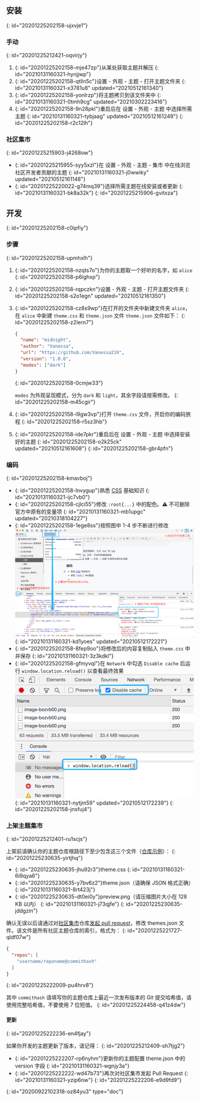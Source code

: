 ## 安装
{: id="20201225202158-ujxvje1"}

### 手动
{: id="20201225212421-oqvirjy"}

1. {: id="20201225202158-mje47zp"}从某处获取主题并解压
   {: id="20210131160321-hynjjwp"}
2. {: id="20201225202158-qtlln5c"}<kbd>设置</kbd> - <kbd>外观</kbd> - <kbd>主题</kbd> - <kbd>打开主题文件夹</kbd>
   {: id="20210131160321-x3781u8" updated="20210512161340"}
3. {: id="20201225202158-yonlrzp"}将主题拷贝到该文件夹中
   {: id="20210131160321-0tmh9cg" updated="20210302223416"}
4. {: id="20201225202158-9n28pkl"}重启后在 <kbd>设置</kbd> - <kbd>外观</kbd> - <kbd>主题</kbd> 中选择所需主题
   {: id="20210131160321-tybjaag" updated="20210512161249"}
{: id="20201225202158-r2c12lh"}

### 社区集市
{: id="20201225215903-j4268ow"}

* {: id="20201225215955-syy5xzl"}在 <kbd>设置</kbd> - <kbd>外观</kbd> - <kbd>主题</kbd> - <kbd>集市</kbd> 中在线浏览社区开发者贡献的主题
  {: id="20210131160321-j0wwiky" updated="20210512161148"}
* {: id="20201225220022-g74mq39"}选择所需主题在线安装或者更新
  {: id="20210131160321-bk8a32k"}
{: id="20201225215906-gvitxza"}

## 开发
{: id="20201225202158-c0ipfiy"}

### 步骤
{: id="20201225202158-upmhxlh"}

1. {: id="20201225202158-nzqts7o"}为你的主题取一个好听的名字，如 `alice`
   {: id="20201225202158-p6ighxp"}
2. {: id="20201225202158-rqpczkn"}<kbd>设置</kbd> - <kbd>外观</kbd> - <kbd>主题</kbd> - <kbd>打开主题文件夹</kbd>
   {: id="20201225202158-s2o1egn" updated="20210512161350"}
3. {: id="20201225202158-cz8s9wp"}在打开的文件夹中新建文件夹 `alice`，在 `alice` 中新建 `theme.css` 和 `theme.json` 文件 `theme.json` 文件如下：
   {: id="20201225202158-z2lern7"}

   ```json
   {
     "name": "midnight",
     "author": "Vanessa",
     "url": "https://github.com/Vanessa219",
     "version": "1.0.0",
     "modes": ["dark"]
   }
   ```
   {: id="20201225202158-0cmjw33"}

   `modes` 为外观呈现模式，分为 `dark` 和 `light`，其余字段请按需修改。
   {: id="20201225202158-m45cgir"}
4. {: id="20201225202158-i9gw3vp"}打开 `theme.css` 文件，开启你的编码旅程
   {: id="20201225202158-r5sz3hb"}
5. {: id="20201225202158-ide7pkr"}重启后在 <kbd>设置</kbd> - <kbd>外观</kbd> - <kbd>主题</kbd> 中选择安装好的主题
   {: id="20201225202158-o2k25ck" updated="20210512161608"}
{: id="20201225202158-gbr4pfn"}

### 编码
{: id="20201225202158-kmavboj"}

* {: id="20201225202158-lnvygup"}熟悉 [CSS](https://developer.mozilla.org/zh-CN/docs/Web/CSS) 基础知识
  {: id="20210131160321-ijc7vb0"}
* {: id="20201225202158-cjlci55"}修改 `:root{...}` 中的配色。⚠️ 不可删除官方中原有的变量项
  {: id="20210131160321-mb1upgc" updated="20210318104227"}
* {: id="20201225202158-1ege8ss"}按照图中 1-4 步不断进行修改
  ![custom-theme1.png](assets/custom-theme1-20210512172221-x541iq1.png)
  {: id="20210131160321-kd1yoes" updated="20210512172221"}
* {: id="20201225202158-8fep9oo"}将修改后的内容复制贴入 `theme.css` 中并保存
  {: id="20210131160321-3z3kdkl"}
* {: id="20201225202158-gfmyvql"}在 `Network` 中勾选 `Disable cache` 后运行 `window.location.reload()` 以查看最终效果
  ![custom-theme2.png](assets/custom-theme2-20210512172239-pcnzes0.png)
  {: id="20210131160321-nytjm59" updated="20210512172239"}
{: id="20201225202158-jnsfuj4"}

### 上架主题集市
{: id="20201225212401-ru1scjs"}

上架前请确认你的主题仓库根路径下至少包含这三个文件（[仓库示例](https://github.com/88250/Comfortably-Numb)）：
{: id="20201225230635-yirtjhq"}

* {: id="20201225230635-jhu92r3"}theme.css
  {: id="20210131160321-6i9qya6"}
* {: id="20201225230635-y7bv6z2"}theme.json（请确保 JSON 格式正确）
  {: id="20210131160321-8rt423j"}
* {: id="20201225230635-dt0ei0y"}preview.png（请压缩图片大小在 128 KB 以内）
  {: id="20210131160321-j73qjfe"}
{: id="20201225230635-jddgzin"}

确认无误以后请通过对[社区集市](https://github.com/siyuan-note/bazaar)仓库[发起 pull request](https://docs.github.com/cn/free-pro-team@latest/github/collaborating-with-issues-and-pull-requests/creating-a-pull-request)，修改 themes.json 文件。该文件是所有社区主题仓库的索引，格式为：
{: id="20201225221727-qldf07w"}

```json
{
  "repos": [
    "username/reponame@commithash"
  ]
}
```
{: id="20201225222009-pu4hrv8"}

其中 `commithash` 请填写你的主题仓库上最近一次发布版本的 Git 提交哈希值，请使用完整哈希值，不要使用 7 位短值。
{: id="20201225224458-q41z4dw"}

#### 更新
{: id="20201225222236-en4fjay"}

如果你开发的主题更新了版本，请记得：
{: id="20201225212409-sh7tjg2"}

* {: id="20201225222207-rp6nyhm"}更新你的主题配置 theme.json 中的 version 字段
  {: id="20210131160321-wgnjy3a"}
* {: id="20201225222222-wd47b73"}再次对社区集市发起 Pull Request
  {: id="20210131160321-yzip6nw"}
{: id="20201225222206-e9d9fd9"}


{: id="20200922102318-oz84yu3" type="doc"}
